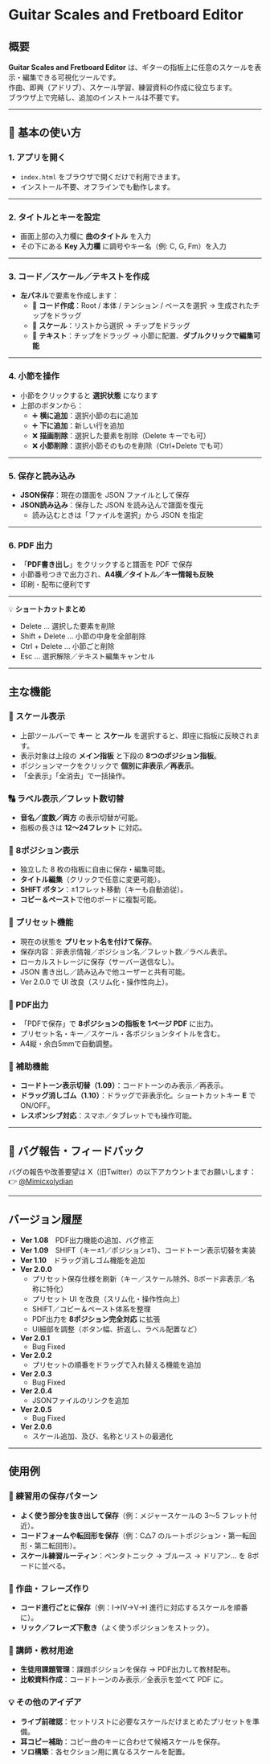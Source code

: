 # Guitar Scales and Fretboard Editor

## 概要
**Guitar Scales and Fretboard Editor** は、ギターの指板上に任意のスケールを表示・編集できる可視化ツールです。  
作曲、即興（アドリブ）、スケール学習、練習資料の作成に役立ちます。  
ブラウザ上で完結し、追加のインストールは不要です。  

---

## 🚀 **基本の使い方**

### 1. アプリを開く
- `index.html` をブラウザで開くだけで利用できます。  
- インストール不要、オフラインでも動作します。  

---

### 2. タイトルとキーを設定
- 画面上部の入力欄に **曲のタイトル** を入力  
- その下にある **Key 入力欄** に調号やキー名（例: C, G, Fm）を入力  

---

### 3. コード／スケール／テキストを作成
- **左パネル**で要素を作成します：  
  - 🎼 **コード作成**：Root / 本体 / テンション / ベースを選択 → 生成されたチップをドラッグ  
  - 🎹 **スケール**：リストから選択 → チップをドラッグ  
  - 📝 **テキスト**：チップをドラッグ → 小節に配置、**ダブルクリックで編集可能**  

---

### 4. 小節を操作
- 小節をクリックすると **選択状態** になります  
- 上部のボタンから：  
  - ➕ **横に追加**：選択小節の右に追加  
  - ➕ **下に追加**：新しい行を追加  
  - ❌ **描画削除**：選択した要素を削除（Delete キーでも可）  
  - ❌ **小節削除**：選択小節そのものを削除（Ctrl+Delete でも可）  

---

### 5. 保存と読み込み
- **JSON保存**：現在の譜面を JSON ファイルとして保存  
- **JSON読み込み**：保存した JSON を読み込んで譜面を復元  
  - 読み込むときは「ファイルを選択」から JSON を指定  

---

### 6. PDF 出力
- 「**PDF書き出し**」をクリックすると譜面を PDF で保存  
- 小節番号つきで出力され、**A4横／タイトル／キー情報も反映**  
- 印刷・配布に便利です  

---

💡 **ショートカットまとめ**
- Delete … 選択した要素を削除  
- Shift + Delete … 小節の中身を全部削除  
- Ctrl + Delete … 小節ごと削除  
- Esc … 選択解除／テキスト編集キャンセル  

---

## 主な機能

### 🎼 スケール表示
- 上部ツールバーで **キー** と **スケール** を選択すると、即座に指板に反映されます。  
- 表示対象は上段の **メイン指板** と下段の **8つのポジション指板**。  
- ポジションマークをクリックで **個別に非表示／再表示**。  
- 「全表示」「全消去」で一括操作。  

### 🔠 ラベル表示／フレット数切替
- **音名／度数／両方** の表示切替が可能。  
- 指板の長さは **12〜24フレット** に対応。  

### 🎸 8ポジション表示
- 独立した 8 枚の指板に自由に保存・編集可能。  
- **タイトル編集**（クリックで任意に変更可能）。  
- **SHIFT ボタン**：±1フレット移動（キーも自動追従）。  
- **コピー＆ペースト**で他のボードに複製可能。  

### 💾 プリセット機能
- 現在の状態を **プリセット名を付けて保存**。  
- 保存内容：非表示情報／ポジション名／フレット数／ラベル表示。  
- ローカルストレージに保存（サーバー送信なし）。  
- JSON 書き出し／読み込みで他ユーザーと共有可能。  
- Ver 2.0.0 で UI 改良（スリム化・操作性向上）。  

### 📄 PDF出力
- 「PDFで保存」で **8ポジションの指板を 1ページ PDF** に出力。  
- プリセット名・キー／スケール・各ポジションタイトルを含む。  
- A4縦・余白5mmで自動調整。  

### 🎹 補助機能
- **コードトーン表示切替（1.09）**：コードトーンのみ表示／再表示。  
- **ドラッグ消しゴム（1.10）**：ドラッグで非表示化。ショートカットキー **E** で ON/OFF。  
- **レスポンシブ対応**：スマホ／タブレットでも操作可能。  

---

## 🐞 **バグ報告・フィードバック**
バグの報告や改善要望は X（旧Twitter）の以下アカウントまでお願いします：  
👉 [@Mimicxolydian](https://x.com/Mimicxolydian)  

---

## バージョン履歴
- **Ver 1.08**　PDF出力機能の追加、バグ修正  
- **Ver 1.09**　SHIFT（キー±1／ポジション±1）、コードトーン表示切替を実装  
- **Ver 1.10**　ドラッグ消しゴム機能を追加  
- **Ver 2.0.0**  
  - プリセット保存仕様を刷新（キー／スケール除外、8ボード非表示／名称に特化）  
  - プリセット UI を改良（スリム化・操作性向上）  
  - SHIFT／コピー＆ペースト体系を整理  
  - PDF出力を **8ポジション完全対応** に拡張  
  - UI細部を調整（ボタン幅、折返し、ラベル配置など）
- **Ver 2.0.1**  
  - Bug Fixed
- **Ver 2.0.2**  
  - プリセットの順番をドラッグで入れ替える機能を追加  
- **Ver 2.0.3**  
  - Bug Fixed
- **Ver 2.0.4**  
  - JSONファイルのリンクを追加
- **Ver 2.0.5**  
  - Bug Fixed
- **Ver 2.0.6**  
  - スケール追加、及び、名称とリストの最適化

---

## 使用例

### 🎵 練習用の保存パターン
- **よく使う部分を抜き出して保存**（例：メジャースケールの 3〜5 フレット付近）。  
- **コードフォームや転回形を保存**（例：C△7 のルートポジション・第一転回形・第二転回形）。  
- **スケール練習ルーティン**：ペンタトニック → ブルース → ドリアン… を 8ボードに並べる。  

### 🎹 作曲・フレーズ作り
- **コード進行ごとに保存**（例：I→IV→V→I 進行に対応するスケールを順番に）。  
- **リック／フレーズ下敷き**（よく使うポジションをストック）。  

### 📝 講師・教材用途
- **生徒用課題管理**：課題ポジションを保存 → PDF出力して教材配布。  
- **比較資料作成**：コードトーンのみ表示／全表示を並べて PDF に。  

### 💡 その他のアイデア
- **ライブ前確認**：セットリストに必要なスケールだけまとめたプリセットを準備。  
- **耳コピー補助**：コピー曲のキーに合わせて候補スケールを保存。  
- **ソロ構築**：各セクション用に異なるスケールを配置。  
